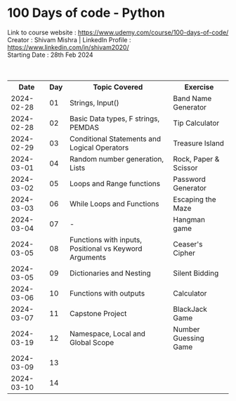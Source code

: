 # 100 Days of code - Python
Link to course website : https://www.udemy.com/course/100-days-of-code/
<br>
Creator : Shivam Mishra | LinkedIn Profile : https://www.linkedin.com/in/shivam2020/
<br>
Starting Date : 28th Feb 2024
<br><br><br>
<table>
  <tr>
    <th>Date</th>
    <th>Day</th>
    <th>Topic Covered</th>
    <th>Exercise</th>
  </tr>
  <tr>
    <td>2024-02-28</td>
    <td>01</td>
    <td>Strings, Input()</td>
    <td>Band Name Generator</td>
  </tr>
  <tr>
    <td>2024-02-28</td>
    <td>02</td>
    <td>Basic Data types, F strings, PEMDAS</td>
    <td>Tip Calculator</td>
  </tr>
  <tr>
    <td>2024-02-29</td>
    <td>03</td>
    <td>Conditional Statements and Logical Operators</td>
    <td>Treasure Island</td>
  </tr>
  <tr>
    <td>2024-03-01</td>
    <td>04</td>
    <td>Random number generation, Lists</td>
    <td>Rock, Paper & Scissor</td>
  </tr>
  <tr>
    <td>2024-03-02</td>
    <td>05</td>
    <td>Loops and Range functions</td>
    <td>Password Generator</td>
  </tr>
  <tr>
    <td>2024-03-03</td>
    <td>06</td>
    <td>While Loops and Functions</td>
    <td>Escaping the Maze</td>
  </tr>
  <tr>
    <td>2024-03-04</td>
    <td>07</td>
    <td>-</td>
    <td>Hangman game</td>
  </tr>
  <tr>
    <td>2024-03-05</td>
    <td>08</td>
    <td>Functions with inputs, Positional vs Keyword Arguments</td>
    <td>Ceaser's Cipher</td>
  </tr>
  <tr>
    <td>2024-03-05</td>
    <td>09</td>
    <td>Dictionaries and Nesting</td>
    <td>Silent Bidding</td>
  </tr>
  <tr>
    <td>2024-03-06</td>
    <td>10</td>
    <td>Functions with outputs</td>
    <td>Calculator</td>
  </tr>
  <tr>
    <td>2024-03-07</td>
    <td>11</td>
    <td>Capstone Project</td>
    <td>BlackJack Game</td>
  </tr>
  <tr>
    <td>2024-03-19</td>
    <td>12</td>
    <td>Namespace, Local and Global Scope</td>
    <td>Number Guessing Game</td>
  </tr>
  <tr>
    <td>2024-03-09</td>
    <td>13</td>
    <td></td>
    <td></td>
  </tr>
  <tr>
    <td>2024-03-10</td>
    <td>14</td>
    <td></td>
    <td></td>
  </tr>
</table>